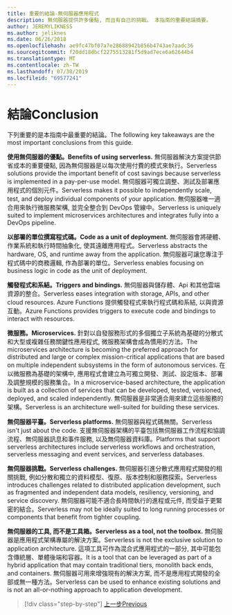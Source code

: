 ```yaml
---
title: 重要的結論-無伺服器應用程式
description: 無伺服器提供許多優點, 而且有自己的挑戰。 本指南的重要結論摘要。
author: JEREMYLIKNESS
ms.author: jeliknes
ms.date: 06/26/2018
ms.openlocfilehash: ae9fc47bf07a7e28688942b856b4743ae7aadc36
ms.sourcegitcommit: f20dd18dbcf2275513281f5d9ad7ece6a62644b4
ms.translationtype: MT
ms.contentlocale: zh-TW
ms.lasthandoff: 07/30/2019
ms.locfileid: "69577241"
---
```

# <a name="conclusion"></a><span data-ttu-id="3e39a-104">結論</span><span class="sxs-lookup"><span data-stu-id="3e39a-104">Conclusion</span></span>

<span data-ttu-id="3e39a-105">下列重要的是本指南中最重要的結論。</span><span class="sxs-lookup"><span data-stu-id="3e39a-105">The following key takeaways are the most important conclusions from this guide.</span></span>

<span data-ttu-id="3e39a-106">**使用無伺服器的優點。**</span><span class="sxs-lookup"><span data-stu-id="3e39a-106">**Benefits of using serverless.**</span></span> <span data-ttu-id="3e39a-107">無伺服器解決方案提供節省成本的重要優點, 因為無伺服器是以每次使用付費的模式來執行。</span><span class="sxs-lookup"><span data-stu-id="3e39a-107">Serverless solutions provide the important benefit of cost savings because serverless is implemented in a pay-per-use model.</span></span> <span data-ttu-id="3e39a-108">無伺服器可獨立調整、測試及部署應用程式的個別元件。</span><span class="sxs-lookup"><span data-stu-id="3e39a-108">Serverless makes it possible to independently scale, test, and deploy individual components of your application.</span></span> <span data-ttu-id="3e39a-109">無伺服器唯一適合用來執行微服務架構, 並完全整合到 DevOps 管線中。</span><span class="sxs-lookup"><span data-stu-id="3e39a-109">Serverless is uniquely suited to implement microservices architectures and integrates fully into a DevOps pipeline.</span></span>

<span data-ttu-id="3e39a-110">**以部署的單位撰寫程式碼。**</span><span class="sxs-lookup"><span data-stu-id="3e39a-110">**Code as a unit of deployment.**</span></span> <span data-ttu-id="3e39a-111">無伺服器會將硬體、作業系統和執行時間抽象化, 使其遠離應用程式。</span><span class="sxs-lookup"><span data-stu-id="3e39a-111">Serverless abstracts the hardware, OS, and runtime away from the application.</span></span> <span data-ttu-id="3e39a-112">無伺服器可讓您專注于程式碼中的商務邏輯, 作為部署的單位。</span><span class="sxs-lookup"><span data-stu-id="3e39a-112">Serverless enables focusing on business logic in code as the unit of deployment.</span></span>

<span data-ttu-id="3e39a-113">**觸發程式和系結。**</span><span class="sxs-lookup"><span data-stu-id="3e39a-113">**Triggers and bindings.**</span></span> <span data-ttu-id="3e39a-114">無伺服器與儲存體、Api 和其他雲端資源的整合。</span><span class="sxs-lookup"><span data-stu-id="3e39a-114">Serverless eases integration with storage, APIs, and other cloud resources.</span></span> <span data-ttu-id="3e39a-115">Azure Functions 提供觸發程式來執行程式碼和系結, 以與資源互動。</span><span class="sxs-lookup"><span data-stu-id="3e39a-115">Azure Functions provides triggers to execute code and bindings to interact with resources.</span></span>

<span data-ttu-id="3e39a-116">**微服務。**</span><span class="sxs-lookup"><span data-stu-id="3e39a-116">**Microservices.**</span></span> <span data-ttu-id="3e39a-117">針對以自發服務形式的多個獨立子系統為基礎的分散式和大型或複雜任務關鍵性應用程式, 微服務架構會成為慣用的方法。</span><span class="sxs-lookup"><span data-stu-id="3e39a-117">The microservices architecture is becoming the preferred approach for distributed and large or complex mission-critical applications that are based on multiple independent subsystems in the form of autonomous services.</span></span> <span data-ttu-id="3e39a-118">在以微服務為基礎的架構中, 應用程式會建立為可獨立開發、測試、設定版本、部署及調整規模的服務集合。</span><span class="sxs-lookup"><span data-stu-id="3e39a-118">In a microservice-based architecture, the application is built as a collection of services that can be developed, tested, versioned, deployed, and scaled independently.</span></span> <span data-ttu-id="3e39a-119">無伺服器是非常適合用來建立這些服務的架構。</span><span class="sxs-lookup"><span data-stu-id="3e39a-119">Serverless is an architecture well-suited for building these services.</span></span>

<span data-ttu-id="3e39a-120">**無伺服器平臺。**</span><span class="sxs-lookup"><span data-stu-id="3e39a-120">**Serverless platforms.**</span></span> <span data-ttu-id="3e39a-121">無伺服器與程式碼無關。</span><span class="sxs-lookup"><span data-stu-id="3e39a-121">Serverless isn't just about the code.</span></span> <span data-ttu-id="3e39a-122">支援無伺服器架構的平臺包括無伺服器工作流程和協調流程、無伺服器訊息和事件服務, 以及無伺服器資料庫。</span><span class="sxs-lookup"><span data-stu-id="3e39a-122">Platforms that support serverless architectures include serverless workflows and orchestration, serverless messaging and event services, and serverless databases.</span></span>

<span data-ttu-id="3e39a-123">**無伺服器挑戰。**</span><span class="sxs-lookup"><span data-stu-id="3e39a-123">**Serverless challenges.**</span></span> <span data-ttu-id="3e39a-124">無伺服器引進分散式應用程式開發的相關挑戰, 例如分散和獨立的資料模型、復原、版本控制和服務探索。</span><span class="sxs-lookup"><span data-stu-id="3e39a-124">Serverless introduces challenges related to distributed application development, such as fragmented and independent data models, resiliency, versioning, and service discovery.</span></span> <span data-ttu-id="3e39a-125">無伺服器可能不適合長時間執行的進程或元件, 而受益于更緊密的結合。</span><span class="sxs-lookup"><span data-stu-id="3e39a-125">Serverless may not be ideally suited to long running processes or components that benefit from tighter coupling.</span></span>

<span data-ttu-id="3e39a-126">**無伺服器的工具, 而不是工具箱。**</span><span class="sxs-lookup"><span data-stu-id="3e39a-126">**Serverless as a tool, not the toolbox.**</span></span> <span data-ttu-id="3e39a-127">無伺服器是應用程式架構專屬的解決方案。</span><span class="sxs-lookup"><span data-stu-id="3e39a-127">Serverless is not the exclusive solution to application architecture.</span></span> <span data-ttu-id="3e39a-128">這項工具可作為混合式應用程式的一部分, 其中可能包含傳統層、單體後端和容器。</span><span class="sxs-lookup"><span data-stu-id="3e39a-128">It is a tool that can be leveraged as part of a hybrid application that may contain traditional tiers, monolith back ends, and containers.</span></span> <span data-ttu-id="3e39a-129">無伺服器可用來增強現有的解決方案, 而不是應用程式開發的全部或無一種方法。</span><span class="sxs-lookup"><span data-stu-id="3e39a-129">Serverless can be used to enhance existing solutions and is not an all-or-nothing approach to application development.</span></span>

>[!div class="step-by-step"]
>[<span data-ttu-id="3e39a-130">上一步</span><span class="sxs-lookup"><span data-stu-id="3e39a-130">Previous</span></span>](serverless-business-scenarios.md)
